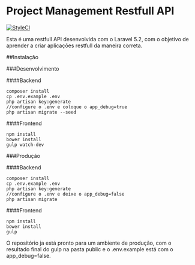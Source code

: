 # Project Management Restfull API
[![StyleCI](https://styleci.io/repos/58147256/shield)](https://styleci.io/repos/58147256)

Esta é uma restfull API desenvolvida com o Laravel 5.2, com o objetivo de aprender a criar aplicações restfull da maneira correta.

##Instalação

###Desenvolvimento

####Backend
```
composer install
cp .env.example .env
php artisan key:generate
//configure o .env e coloque o app_debug=true
php artisan migrate --seed
```

####Frontend
```
npm install
bower install
gulp watch-dev
```

###Produção

####Backend
```
composer install
cp .env.example .env
php artisan key:generate
//configure o .env e deixe o app_debug=false
php artisan migrate
```

####Frontend
```
npm install
bower install
gulp
```

O repositório ja está pronto para um ambiente de produção, com o resultado final do gulp na pasta public e o .env.example está com o app_debug=false.